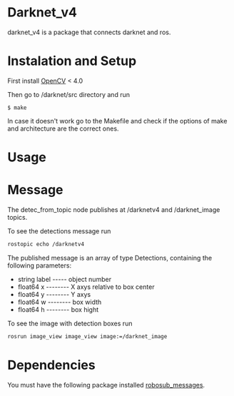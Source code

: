 # Darknet_v4
darknet_v4 is a package that connects darknet and ros. 

# Instalation and Setup
First install [OpenCV](https://www.learnopencv.com/install-opencv-3-4-4-on-ubuntu-18-04/) < 4.0 

Then go to /darknet/src directory and run
```
$ make
```
In case it doesn't work go to the Makefile and check if the options of make and architecture are the correct ones. 

# Usage


# Message
The detec_from_topic node publishes at /darknetv4 and /darknet_image topics. 

To see the detections message run
```bash
rostopic echo /darknetv4
```

The published message is an array of type Detections, containing the following parameters:

* string label ----- object number
* float64 x -------- X axys relative to box center 
* float64 y -------- Y axys 
* float64 w -------- box width
* float64 h -------- box hight

To see the image with detection boxes run
```bash
rosrun image_view image_view image:=/darknet_image
```
# Dependencies
You must have the following package installed [robosub_messages](https://gitlab.com/nautilusufrj/brhue/robosub_msgs). 
